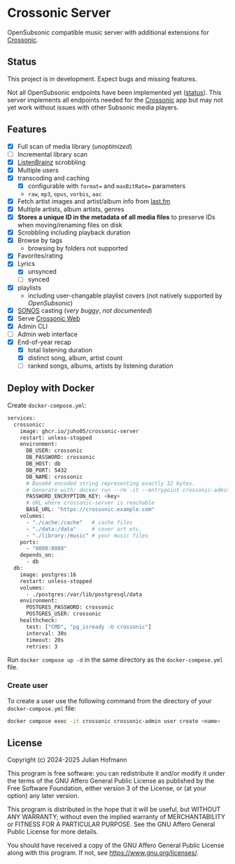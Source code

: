 # Crossonic Server

OpenSubsonic compatible music server with additional extensions for [Crossonic](https://github.com/juho05/crossonic).

## Status

This project is in development. Expect bugs and missing features.

Not all OpenSubsonic endpoints have been implemented yet ([status](./supported_endpoints.md)).
This server implements all endpoints needed for the [Crossonic](https://github.com/juho05/crossonic) app but may not yet work without issues with
other Subsonic media players.

## Features

- [x] Full scan of media library (*unoptimized*)
- [ ] Incremental library scan
- [x] [ListenBrainz](https://listenbrainz.org) scrobbling
- [x] Multiple users
- [x] transcoding and caching
  - [x] configurable with `format=` and `maxBitRate=` parameters
  - `raw`, `mp3`, `opus`, `vorbis`, `aac`
- [x] Fetch artist images and artist/album info from [last.fm](https://last.fm)
- [x] Multiple artists, album artists, genres
- [x] **Stores a unique ID in the metadata of all media files** to preserve IDs when moving/renaming files on disk
- [x] Scrobbling including playback duration
- [x] Browse by tags
  - browsing by folders not supported
- [x] Favorites/rating
- [x] Lyrics
  - [x] unsynced
  - [ ] synced
- [x] playlists
  - including user-changable playlist covers (not natively supported by *OpenSubsonic*)
- [x] [SONOS](https://www.sonos.com) casting (*very buggy*, *not documented*)
- [x] Serve [Crossonic Web](https://github.com/juho05/crossonic#web)
- [x] Admin CLI
- [ ] Admin web interface
- [x] End-of-year recap
  - [x] total listening duration
  - [x] distinct song, album, artist count
  - [ ] ranked songs, albums, artists by listening duration

## Deploy with Docker

Create `docker-compose.yml`:
```bash
services:
  crossonic:
    image: ghcr.io/juho05/crossonic-server
    restart: unless-stopped
    environment:
      DB_USER: crossonic
      DB_PASSWORD: crossonic
      DB_HOST: db
      DB_PORT: 5432
      DB_NAME: crossonic
      # Base64 encoded string representing exactly 32 bytes.
      # Generate with: docker run --rm -it --entrypoint crossonic-admin ghcr.io/juho05/crossonic-server gen-encryption-key
      PASSWORD_ENCRYPTION_KEY: <key>
      # URL where crossonic-server is reachable
      BASE_URL: "https://crossonic.example.com"
    volumes:
      - "./cache:/cache"   # cache files
      - "./data:/data"     # cover art etc.
      - "./library:/music" # your music files
    ports:
      - "8080:8080"
    depends_on:
      - db
  db:
    image: postgres:16
    restart: unless-stopped
    volumes:
      - ./postgres:/var/lib/postgresql/data
    environment:
      POSTGRES_PASSWORD: crossonic
      POSTGRES_USER: crossonic
    healthcheck:
      test: ["CMD", "pg_isready -U crossonic"]
      interval: 30s
      timeout: 20s
      retries: 3
```

Run `docker compose up -d` in the same directory as the `docker-compose.yml` file.

### Create user

To create a user use the following command from the directory of your `docker-compose.yml` file:

```bash
docker compose exec -it crossonic crossonic-admin user create <name>
```

## License

Copyright (c) 2024-2025 Julian Hofmann

This program is free software: you can redistribute it and/or modify
it under the terms of the GNU Affero General Public License as published
by the Free Software Foundation, either version 3 of the License, or
(at your option) any later version.

This program is distributed in the hope that it will be useful,
but WITHOUT ANY WARRANTY; without even the implied warranty of
MERCHANTABILITY or FITNESS FOR A PARTICULAR PURPOSE.  See the
GNU Affero General Public License for more details.

You should have received a copy of the GNU Affero General Public License
along with this program.  If not, see <https://www.gnu.org/licenses/>.